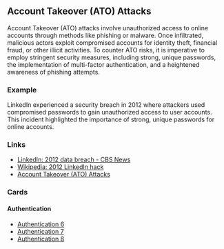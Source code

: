 ## Account Takeover (ATO) Attacks
Account Takeover (ATO) attacks involve unauthorized access to online accounts through methods like phishing or malware. Once infiltrated, malicious actors exploit compromised accounts for identity theft, financial fraud, or other illicit activities. To counter ATO risks, it is imperative to employ stringent security measures, including strong, unique passwords, the implementation of multi-factor authentication, and a heightened awareness of phishing attempts.

### Example
LinkedIn experienced a security breach in 2012 where attackers used compromised passwords to gain unauthorized access to user accounts. This incident highlighted the importance of strong, unique passwords for online accounts.

### Links
- [LinkedIn: 2012 data breach - CBS News](https://www.cbsnews.com/news/linkedin-2012-data-breach-hack-much-worse-than-we-thought-passwords-emails/)
- [Wikipedia: 2012 LinkedIn hack](https://en.wikipedia.org/wiki/2012_LinkedIn_hack)
- [Account Takeover (ATO) Attacks](https://www.vectra.ai/topics/account-takeover#:~:text=What%20is%20an%20Account%20Takeover,delivery%20or%20generate%20fraudulent%20transactions.)

### Cards
#### Authentication
- [Authentication 6](/cards/AT6)
- [Authentication 7](/cards/AT7)
- [Authentication 8](/cards/AT8)
